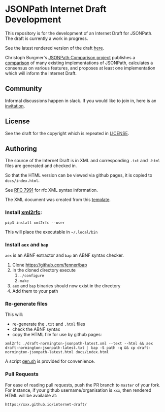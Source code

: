# JSONPath Internet Draft Development

This repository is for the development of an Internet Draft for JSONPath. The draft is currently a work in progress.

See the latest rendered version of the draft [here](https://jsonpath-standard.github.io/internet-draft/).

Christoph Burgmer's [JSONPath Comparison project](https://github.com/cburgmer/json-path-comparison) 
publishes a [comparison](https://cburgmer.github.io/json-path-comparison/) of many existing
implementations of JSONPath, calculates a consensus on various features, and proposes at least one
implementation which will inform the Internet Draft.

## Community

Informal discussions happen in slack. If you would like to join in, here is an
[invitation](https://join.slack.com/t/jsonpath-standard/shared_invite/zt-fp521hp0-D7gmDcmOMK4UkrRRug~SQQ).

## License

See the draft for the copyright which is repeated in [LICENSE](./LICENSE).

## Authoring

The source of the Internet Draft is in XML and corresponding `.txt` and `.html` files are generated and checked in.

So that the HTML version can be viewed via github pages, it is copied to `docs/index.html`.

See [RFC 7991](https://tools.ietf.org/html/rfc7991) for rfc XML syntax information.

The XML document was created from this [template](https://tools.ietf.org/tools/templates/draft-davies-template-bare-07.xml).

### Install [xml2rfc](https://xml2rfc.tools.ietf.org/):
```
pip3 install xml2rfc --user
```
This will place the executable in `~/.local/bin`

### Install `aex` and `bap`

`aex` is an ABNF extractor and `bap` an ABNF syntax checker.

1. Clone https://github.com/fenner/bap
2. In the cloned directory execute 
   1. `./configure`
   2. `make`
3. `aex` and `bap` binaries should now exist in the directory
4. Add them to your path

### Re-generate files

 This will:
 - re-generate the `.txt` and `.html` files
 - check the ABNF syntax 
 - copy the HTML file for use by github pages:

```
xml2rfc ./draft-normington-jsonpath-latest.xml --text --html && aex draft-normington-jsonpath-latest.txt | bap -S path -q && cp draft-normington-jsonpath-latest.html docs/index.html
```

A script [gen.sh](scripts/gen.sh) is provided for convenience.

### Pull Requests

For ease of reading pull requests, push the PR branch to `master` of your fork. For instance, if your
github username/organisation is `xxx`, then rendered HTML will be available at:

```
https://xxx.github.io/internet-draft/
```